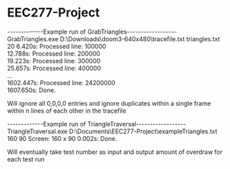 # EEC277-Project  
  
-------------Example run of GrabTriangles------------------  
GrabTriangles.exe D:\Downloads\doom3-640x480\tracefile.txt triangles.txt 20
6.420s: Processed line: 100000  
12.788s: Processed line: 200000  
19.223s: Processed line: 300000  
25.657s: Processed line: 400000  
...  
1602.447s: Processed line: 24200000  
1607.650s: Done.  

Will ignore all 0,0,0,0 entries and ignore duplicates within a single frame within n lines of each other in the tracefile


-------------Example run of TriangleTraversal------------------  
TriangleTraversal.exe D:\Documents\EEC277-Project\exampleTriangles.txt 160 90
Screen: 160 x 90
0.002s: Done.

Will eventually take test number as input and output amount of overdraw for each test run